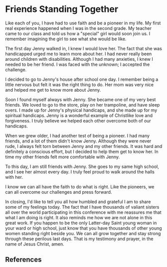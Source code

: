 # Friends Standing Together

Like each of you, I have had to use faith and be a pioneer in my life. My
first real experience happened when I was in the second grade. My teacher came
to our class and told us how a "special" girl would soon join us. I remember
imagining the girl to see what she would be like.

The first day Jenny walked in, I knew I would love her. The fact that she was
handicapped urged me to learn more about her. I had never really been around
children with disabilities. Although I had many anxieties, I knew I needed to
be her friend. I was faced with the unknown; I accepted the challenge.

I decided to go to Jenny's house after school one day. I remember being a
little nervous but felt it was the right thing to do. Her mom was very nice
and helped me get to know more about Jenny.

Soon I found myself always with Jenny. She became one of my very best friends.
We loved to go to the store, play on her trampoline, and have sleep overs. I
made up for Jenny's physical handicaps, and she made up for my spiritual
handicaps. Jenny is a wonderful example of Christlike love and forgiveness. I
truly believe we helped each other overcome both of our handicaps.

When we grew older, I had another test of being a pioneer. I had many friends,
and a lot of them didn't know Jenny. Although they were never rude, I always
felt torn between Jenny and my other friends. It was hard and definitely a
conscious effort, but I decided to help them get to know her. In time my other
friends felt more comfortable with Jenny.

To this day, I am still friends with Jenny. She goes to my same high school,
and I see her almost every day. I truly feel proud to walk around the halls
with her.

I know we can all have the faith to do what is right. Like the pioneers, we
can all overcome our challenges and press forward.

In closing, I'd like to tell you all how humbled and grateful I am to share
some of my feelings today. The fact that I have thousands of valiant sisters
all over the world participating in this conference with me reassures me that
what I am doing is right. It also reminds me how we are not alone in this
great work. If you happen to be the only Latter-day Saint young woman in your
ward or high school, just know that you have thousands of other young women
standing right beside you. We can all grow together and stay strong through
these perilous last days. That is my testimony and prayer, in the name of
Jesus Christ, amen.

## References

